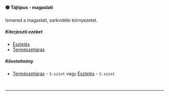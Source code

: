 #### 🟡 Tájtípus - magaslati

Ismered a magaslati, sarkvidéki környezetet.

##### Kiterjeszti ezeket

- [Észlelés](../kepzettsegek.vilagi/eszleles.md)
- [Természetjárás](../kepzettsegek.vilagi/termeszetjaras.md)

##### Követelmény

- [Természetjárás](../kepzettsegek.vilagi/termeszetjaras.md) - `3.szint` vagy [Észlelés](../kepzettsegek.vilagi/eszleles.md) - `3.szint`

<br />

---
